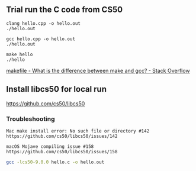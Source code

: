 ## Trial run the C code from CS50

```shell
clang hello.cpp -o hello.out
./hello.out
```

```shell
gcc hello.cpp -o hello.out
./hello.out
```

```shell
make hello
./hello
```

[makefile - What is the difference between make and gcc? - Stack Overflow](https://stackoverflow.com/questions/768373/what-is-the-difference-between-make-and-gcc)

## Install libcs50 for local run

https://github.com/cs50/libcs50

### Troubleshooting

    Mac make install error: No such file or directory #142
    https://github.com/cs50/libcs50/issues/142

    macOS Mojave compiling issue #158
    https://github.com/cs50/libcs50/issues/158

```sh
gcc -lcs50-9.0.0 hello.c -o hello.out
```

